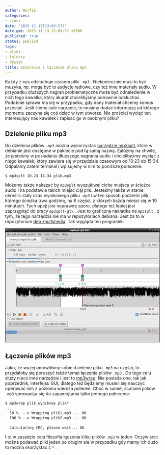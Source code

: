 ```yaml
---
author: Morfik
categories:
- Linux
date: "2015-11-13T13:03:57Z"
date_gmt: 2015-11-13 12:03:57 +0100
published: true
status: publish
tags:
- pliki
- foldery
- dźwięk
title: Dzielenie i łączenie pliku mp3
---
```


Każdy z nas odsłuchuje czasem pliki `.mp3` . Niekoniecznie musi to być muzyka, np. mogą być to
audycje radiowe, czy też inne materiały audio. W przypadku dłuższych nagrań problematyczne może być
odnalezienie w nich tego kawałka, który akurat chcielibyśmy ponownie odsłuchać. Podobnie sprawa ma
się w przypadku, gdy dany materiał chcemy komuś przesłać. Jeśli ślemy całe nagranie, to musimy dodać
informację od którego momentu zaczyna się coś dziać w tym utworze. Nie prościej wyciąć ten
interesujący nas kawałek i zapisać go w osobnym pliku?

<!--more-->
## Dzielenie pliku mp3

Do dzielenia plików `.mp3` można wykorzystać [narzędzie
mp3splt](http://mp3splt.sourceforge.net/mp3splt_page/home.php), które w debianie jest dostępne w
pakiecie pod tą samą nazwą. Załóżmy na chwilę, że jesteśmy w posiadaniu dłuższego nagrania audio i
chcielibyśmy wyciąć z niego kawałek, który zawiera się w przedziale czasowym od 10:23 do 15:34.
Odpalamy zatem terminal i wpisujemy w nim to poniższe polecenie:

    $ mp3splt 10.23 15.34 plik.mp3

Możemy także nakazać by `mp3splt` wyszukiwał ciche miejsca w ścieżce audio i na podstawie takich
miejsc ciął plik. Jesteśmy także w stanie określić stały czas wynikowego pliku `.mp3` i w ten sposób
podzielić plik, którego ścieżka trwa godzinę, na 6 części, z których każda mieści się w 10 minutach.
Tych opcji jest naprawdę sporo, dlatego też lepiej jest zaprzęgnąć do pracy `mp3splt-gtk` . Jest to
graficzna nakładka na `mp3splt` , z tym, że tego narzędzia nie ma w repozytoriach debiana. Jest za
to w repozytorium [deb-multimedia](http://www.deb-multimedia.org/). Tak wygląda ten programik:

![](/img/2015/11/1.dzielenie-pliku-mp3-na-czesci.png#huge)

## Łączenie plików mp3

Jako, że wyżej omówiliśmy sobie dzielenie pliku `.mp3` na części, to przydałoby się poruszyć także
temat łączenia plików `.mp3` . Do tego celu służy nieco inne narzędzie i jest to
[mp3wrap](http://mp3wrap.sourceforge.net/). Nie posiada ono, tak jak poprzednik, interfejsu GUI,
dlatego też będziemy musieli się nauczyć operować nim z poziomu wiersza poleceń. Choć w sumie,
scalanie plików `.mp3` sprowadza się do zapamiętania tylko jednego polecenia:

    $ mp3wrap plik.wynikowy plik*
    ...
      50 %  --> Wrapping plik1.mp3 ... OK
      100 % --> Wrapping plik2.mp3 ... OK

      Calculating CRC, please wait... OK

I to w zasadzie cała filozofia łączenia kilku plików `.mp3` w jeden. Oczywiście można podawać pliki
jeden po drugim ale w przypadku gdy mamy ich dużo to można skorzystać z `*` .
